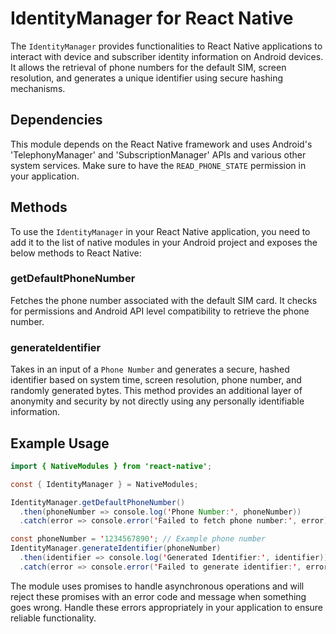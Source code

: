 # IdentityManager for React Native
The `IdentityManager` provides functionalities to React Native applications to interact with device and subscriber identity information on Android devices. It allows the retrieval of phone numbers for the default SIM, screen resolution, and generates a unique identifier using secure hashing mechanisms.

## Dependencies
This module depends on the React Native framework and uses Android's 'TelephonyManager' and 'SubscriptionManager' APIs and various other system services. Make sure to have the `READ_PHONE_STATE` permission in your application.

## Methods
To use the `IdentityManager` in your React Native application, you need to add it to the list of native modules in your Android project and exposes the below methods to React Native:

### getDefaultPhoneNumber
Fetches the phone number associated with the default SIM card. It checks for permissions and Android API level compatibility to retrieve the phone number.

### generateIdentifier
Takes in an input of a `Phone Number` and generates a secure, hashed identifier based on system time, screen resolution, phone number, and randomly generated bytes. This method provides an additional layer of anonymity and security by not directly using any personally identifiable information.

## Example Usage
```java
import { NativeModules } from 'react-native';

const { IdentityManager } = NativeModules;

IdentityManager.getDefaultPhoneNumber()
  .then(phoneNumber => console.log('Phone Number:', phoneNumber))
  .catch(error => console.error('Failed to fetch phone number:', error));

const phoneNumber = '1234567890'; // Example phone number
IdentityManager.generateIdentifier(phoneNumber)
  .then(identifier => console.log('Generated Identifier:', identifier))
  .catch(error => console.error('Failed to generate identifier:', error));
```

The module uses promises to handle asynchronous operations and will reject these promises with an error code and message when something goes wrong. Handle these errors appropriately in your application to ensure reliable functionality.
